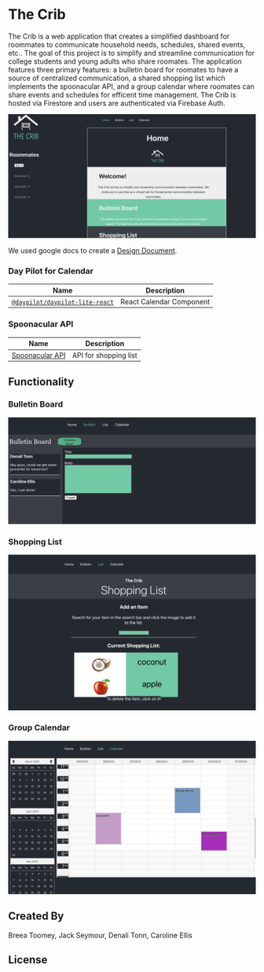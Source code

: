 # The Crib

The Crib is a web application that creates a simplified dashboard for roommates to communicate household needs, schedules, shared events, etc.. The goal of this project is to simplify and streamline communication for college students and young adults who share roomates. The application features three primary features: a bulletin board for roomates to have a source of centralized communication, a shared shopping list which implements the spoonacular API, and a group calendar where roomates can share events and schedules for efficent time management. The Crib is hosted via Firestore and users are authenticated via Firebase Auth.

<img src="/screenshots/homeScreen.png" />

We used google docs to create a [Design Document](https://docs.google.com/document/d/1qVWHEj-IDcK8vzpuq9Sd558u5bWY9UGDGsRuFjIjNYI/edit?usp=sharing).

### Day Pilot for Calendar

| Name                                                                                              | Description              |
| ------------------------------------------------------------------------------------------------- | ------------------------ |
| [`@daypilot/daypilot-lite-react`](https://code.daypilot.org/42221/react-weekly-calendar-tutorial) | React Calendar Component |

### Spoonacular API

| Name                                                | Description           |
| --------------------------------------------------- | --------------------- |
| [Spoonacular API](https://spoonacular.com/food-api) | API for shopping list |

## Functionality

### Bulletin Board

<img src="/screenshots/bulletinEx.png" />

### Shopping List

<img src="/screenshots/listEx.png" />

### Group Calendar

<img src="/screenshots/calendarEx.png" />

## Created By

Breea Toomey, Jack Seymour, Denali Tonn, Caroline Ellis

## License
